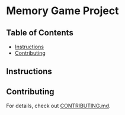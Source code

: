 # Memory Game Project

## Table of Contents

* [Instructions](#instructions)
* [Contributing](#contributing)

## Instructions


## Contributing


For details, check out [CONTRIBUTING.md](CONTRIBUTING.md).
